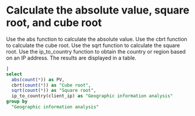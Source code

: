 # Calculate the absolute value, square root, and cube root

Use the abs function to calculate the absolute value.
Use the cbrt function to calculate the cube root.
Use the sqrt function to calculate the square root.
Use the ip_to_country function to obtain the country or region based on an IP address.
The results are displayed in a table.

```SQL
|
select
  abs(count(*)) as PV,
  cbrt(count(*)) as "Cube root",
  sqrt(count(*)) as "Square root",
  ip_to_country(client_ip) as "Geographic information analysis"
group by
  "Geographic information analysis"
```

